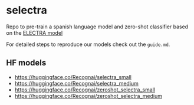# selectra

Repo to pre-train a spanish language model and zero-shot classifier based on the [ELECTRA model](https://github.com/google-research/electra)

For detailed steps to reproduce our models check out the `guide.md`.

## HF models

- https://huggingface.co/Recognai/selectra_small
- https://huggingface.co/Recognai/selectra_medium
- https://huggingface.co/Recognai/zeroshot_selectra_small
- https://huggingface.co/Recognai/zeroshot_selectra_medium
